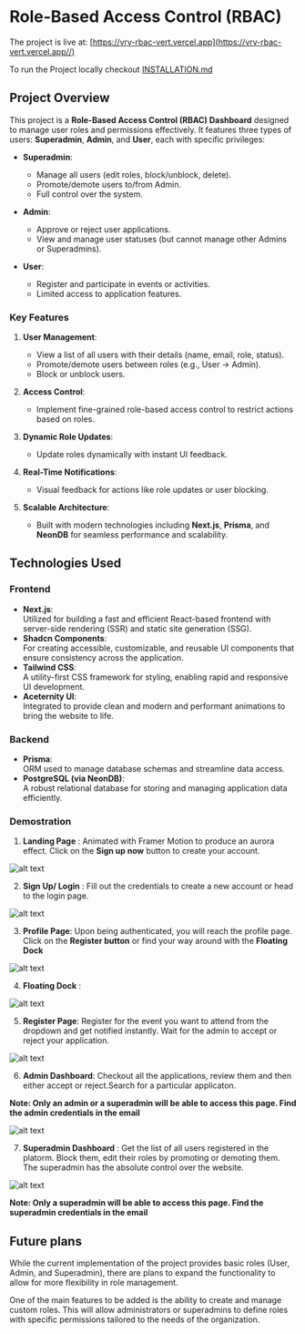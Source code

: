 # Role-Based Access Control (RBAC)

The project is live at: [https://vrv-rbac-vert.vercel.app](https://vrv-rbac-vert.vercel.app//)

To run the Project locally checkout [INSTALLATION.md](./INSTALLATION.md)

## Project Overview

This project is a **Role-Based Access Control (RBAC) Dashboard** designed to manage user roles and permissions effectively. It features three types of users: **Superadmin**, **Admin**, and **User**, each with specific privileges:

- **Superadmin**:

  - Manage all users (edit roles, block/unblock, delete).
  - Promote/demote users to/from Admin.
  - Full control over the system.

- **Admin**:

  - Approve or reject user applications.
  - View and manage user statuses (but cannot manage other Admins or Superadmins).

- **User**:
  - Register and participate in events or activities.
  - Limited access to application features.

### Key Features

1. **User Management**:

   - View a list of all users with their details (name, email, role, status).
   - Promote/demote users between roles (e.g., User → Admin).
   - Block or unblock users.

2. **Access Control**:

   - Implement fine-grained role-based access control to restrict actions based on roles.

3. **Dynamic Role Updates**:

   - Update roles dynamically with instant UI feedback.

4. **Real-Time Notifications**:

   - Visual feedback for actions like role updates or user blocking.

5. **Scalable Architecture**:
   - Built with modern technologies including **Next.js**, **Prisma**, and **NeonDB** for seamless performance and scalability.

## Technologies Used

### Frontend

- **Next.js**:  
  Utilized for building a fast and efficient React-based frontend with server-side rendering (SSR) and static site generation (SSG).
- **Shadcn Components**:  
  For creating accessible, customizable, and reusable UI components that ensure consistency across the application.
- **Tailwind CSS**:  
  A utility-first CSS framework for styling, enabling rapid and responsive UI development.
- **Aceternity UI**:  
  Integrated to provide clean and modern and performant animations to bring the website to life.

### Backend

- **Prisma**:  
  ORM used to manage database schemas and streamline data access.
- **PostgreSQL (via NeonDB)**:  
  A robust relational database for storing and managing application data efficiently.

### Demostration

1. **Landing Page** : Animated with Framer Motion to produce an aurora effect. Click on the **Sign up now** button to create your account.

![alt text](image-1.png)

2. **Sign Up/ Login** : Fill out the credentials to create a new account or head to the login page.

![alt text](image-2.png)

3. **Profile Page**: Upon being authenticated, you will reach the profile page. Click on the **Register button** or find your way around with the **Floating Dock**

![alt text](image-3.png)

4. **Floating Dock** :

![alt text](image-4.png)

5. **Register Page**: Register for the event you want to attend from the dropdown and get notified instantly. Wait for the admin to accept or reject your application.

![alt text](image-5.png)

6. **Admin Dashboard**: Checkout all the applications, review them and then either accept or reject.Search for a particular applicaton.

**Note: Only an admin or a superadmin will be able to access this page. Find the admin credentials in the email**

![alt text](image-6.png)

7. **Superadmin Dashboard** : Get the list of all users registered in the platorm. Block them, edit their roles by promoting or demoting them. The superadmin has the absolute control over the website.

![alt text](image-7.png)

**Note: Only a superadmin will be able to access this page. Find the superadmin credentials in the email**

## Future plans

While the current implementation of the project provides basic roles (User, Admin, and Superadmin), there are plans to expand the functionality to allow for more flexibility in role management.

One of the main features to be added is the ability to create and manage custom roles. This will allow administrators or superadmins to define roles with specific permissions tailored to the needs of the organization.
